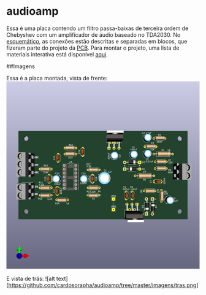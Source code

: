 # audioamp

Essa é uma placa contendo um filtro passa-baixas de terceira ordem de Chebyshev com um amplificador de áudio baseado no TDA2030. No [esquemático](./Esquematico.pdf), as conexões estão descritas e separadas em blocos, que fizeram parte do projeto da [PCB](./PCB.pdf). Para montar o projeto, uma lista de materiais interativa está disponível [aqui](https://cardosorapha.github.io/audioamp/).

##Imagens

Essa é a placa montada, vista de frente:
<img src="/imagens/frente.png" alt="My cool logo"/>

E vista de trás:
![alt text][https://github.com/cardosorapha/audioamp/tree/master/imagens/tras.png]
